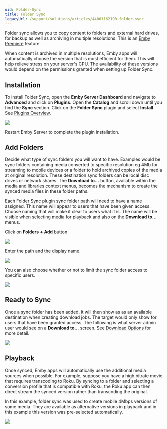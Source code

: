 ```yaml
---
uid: Folder-Sync
title: Folder Sync
legacyUrl: /support/solutions/articles/44001162190-folder-sync
---
```


Folder sync allows you to copy content to folders and external hard drives, for backup as well as archiving in multiple resolutions. This is an [Emby Premiere](Emby-Premiere.md) feature.

When content is archived in multiple resolutions, Emby apps will automatically choose the version that is most efficient for them. This will help relieve stress on your server's CPU. The availability of these versions would depend on the permissions granted when setting up Folder Sync.

## Installation

To install Folder Sync, open the **Emby Server Dashboard** and navigate to **Advanced** and click on **Plugins**. Open the **Catalog** and scroll down until you find the **Sync** section. Click on the **Folder Sync** plugin and select **Install**. See [Plugins Overview](Plugins.md).

![](images/plugins/foldersync1.png)

Restart Emby Server to complete the plugin installation.

## Add Folders

Decide what type of sync folders you will want to have. Examples would be sync folders containing media converted to specific resolution eg 4Mb for streaming to mobile devices or a folder to hold archived copies of the media at original resolution. These destination sync folders can be local disc drives or network shares. The **Download to...** button, available within the media and libraries context menus, becomes the mechanism to create the synced media files in these folder paths. 

Each Folder Sync plugin sync folder path will need to have a name assigned. This name will appear to users that have been given access. Choose naming that will make it clear to users what it is. The name will be visible when selecting media for playback and also on the **Download to...** menus. 

Click on **Folders** **+ Add** button

![](images/plugins/foldersync2.png)

Enter the path and the display name.

![](images/plugins/foldersync3.png)

You can also choose whether or not to limit the sync folder access to specific users.

![](images/plugins/foldersync4.png) 

## Ready to Sync

Once a sync folder has been added, it will then show as as an available destination when creating download jobs. The target would only show for users that have been granted access. The following is what server admin user would see on a **Download to...** screen. See [Download Options](Sync.md) for more detail.

![](images/plugins/foldersync6.png) 

## Playback

Once synced, Emby apps will automatically use the additional media sources when possible. For example, suppose you have a high bitrate movie that requires transcoding to Roku. By syncing to a folder and selecting a conversion profile that is compatible with Roku, the Roku app can then direct stream the synced version rather than transcoding the original.

In this example, folder sync was used to create mobile 4Mbps versions of some media. They are available as alternative versions in playback and in this example this version was pre-selected automatically.

![](images/plugins/foldersync7.png) 
